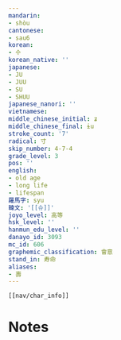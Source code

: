 ```yaml
---
mandarin:
- shòu
cantonese:
- sau6
korean:
- 수
korean_native: ''
japanese:
- JU
- JUU
- SU
- SHUU
japanese_nanori: ''
vietnamese:
middle_chinese_initial: ʑ
middle_chinese_final: ɨu
stroke_count: '7'
radical: 寸
skip_number: 4-7-4
grade_level: 3
pos: ''
english:
- old age
- long life
- lifespan
羅馬字: syu
韓文: '[[슈]]'
joyo_level: 高等
hsk_level: ''
hanmun_edu_level: ''
danayo_id: 3093
mc_id: 606
graphemic_classification: 會意
stand_in: 寿命
aliases:
- 壽
---
```

```meta-bind-embed
[[nav/char_info]]
```

# Notes
